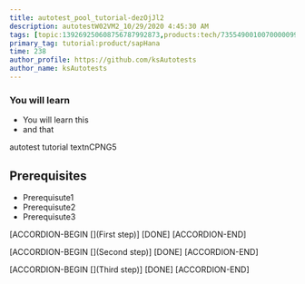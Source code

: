 ```yaml
---
title: autotest_pool_tutorial-dezOjJl2
description: autotestW02VM2_10/29/2020 4:45:30 AM
tags: [topic:139269250608756787992873,products:tech/73554900100700000996,tutorial:experience/advanced]
primary_tag: tutorial:product/sapHana
time: 238
author_profile: https://github.com/ksAutotests
author_name: ksAutotests
---
```

### You will learn
- You will learn this
- and that

autotest tutorial textnCPNG5

## Prerequisites
- Prerequisute1
- Prerequisute2
- Prerequisute3

[ACCORDION-BEGIN [](First step)]
[DONE]
[ACCORDION-END]

[ACCORDION-BEGIN [](Second step)]
[DONE]
[ACCORDION-END]

[ACCORDION-BEGIN [](Third step)]
[DONE]
[ACCORDION-END]

